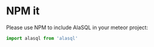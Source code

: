# NPM it

Please use NPM to include AlaSQL in your meteor project: 

```javascript
import alasql from 'alasql'
```	
